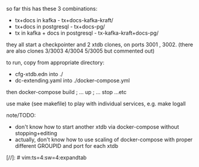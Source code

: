 so far this has these 3 combinations:
 * tx+docs in kafka - tx+docs-kafka-kraft/
 * tx+docs in postgresql - tx+docs-pg/
 * tx in kafka + docs in postgresql - tx-kafka-kraft+docs-pg/

they all start a checkpointer and 2 xtdb clones, on ports 3001 , 3002. (there are also clones 3/3003 4/3004 5/3005 but commented out)

to run, copy from appropriate directory:
 * cfg-xtdb.edn into ./ 
 * dc-extending.yaml into ./docker-compose.yml

then docker-compose build ; ... up ; ... stop ...etc 

use make (see makefile) to play with individual services, e.g. make logall

note/TODO: 
* don't know how to start another xtdb via docker-compose without stopping+editing
* actually, don't know how to use scaling of docker-compose with proper different GROUPID and port for each xtdb

[//]: #  vim:ts=4:sw=4:expandtab
